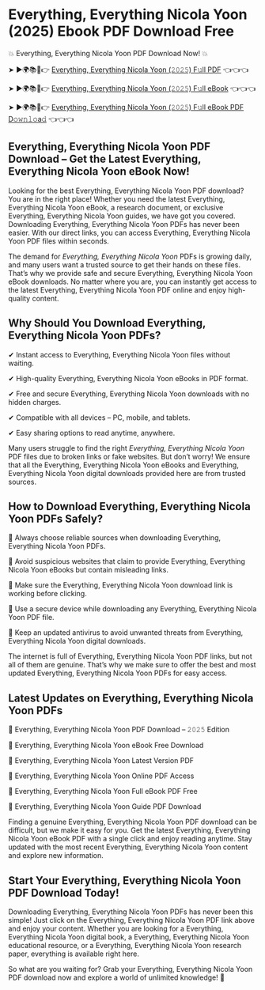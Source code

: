 # Everything, Everything Nicola Yoon (2025) Ebook PDF Download Free

💥 Everything, Everything Nicola Yoon PDF Download Now! 💥

➤ ►🌍📚📱👉 [Everything, Everything Nicola Yoon (𝟸𝟶𝟸𝟻) F𝚞ll PDF](https://getpdf.xyz/everything-everything-nicola-yoon) 👈👈👈


➤ ►🌍📚📱👉 [Everything, Everything Nicola Yoon (𝟸𝟶𝟸𝟻) F𝚞ll eBook](https://getpdf.xyz/everything-everything-nicola-yoon) 👈👈👈


➤ ►🌍📚📱👉 [Everything, Everything Nicola Yoon (𝟸𝟶𝟸𝟻) F𝚞ll eBook PDF D𝚘𝚠𝚗𝚕𝚘a𝚍](https://getpdf.xyz/everything-everything-nicola-yoon) 👈👈👈


## Everything, Everything Nicola Yoon PDF Download – Get the Latest Everything, Everything Nicola Yoon eBook Now!

Looking for the best Everything, Everything Nicola Yoon PDF download? You are in the right place! Whether you need the latest Everything, Everything Nicola Yoon eBook, a research document, or exclusive Everything, Everything Nicola Yoon guides, we have got you covered. Downloading Everything, Everything Nicola Yoon PDFs has never been easier. With our direct links, you can access Everything, Everything Nicola Yoon PDF files within seconds.

The demand for *Everything, Everything Nicola Yoon* PDFs is growing daily, and many users want a trusted source to get their hands on these files. That’s why we provide safe and secure Everything, Everything Nicola Yoon eBook downloads. No matter where you are, you can instantly get access to the latest Everything, Everything Nicola Yoon PDF online and enjoy high-quality content.

## Why Should You Download Everything, Everything Nicola Yoon PDFs?

✔ Instant access to Everything, Everything Nicola Yoon files without waiting.

✔ High-quality Everything, Everything Nicola Yoon eBooks in PDF format.

✔ Free and secure Everything, Everything Nicola Yoon downloads with no hidden charges.

✔ Compatible with all devices – PC, mobile, and tablets.

✔ Easy sharing options to read anytime, anywhere.

Many users struggle to find the right *Everything, Everything Nicola Yoon* PDF files due to broken links or fake websites. But don’t worry! We ensure that all the Everything, Everything Nicola Yoon eBooks and Everything, Everything Nicola Yoon digital downloads provided here are from trusted sources.

## How to Download Everything, Everything Nicola Yoon PDFs Safely?

📌 Always choose reliable sources when downloading Everything, Everything Nicola Yoon PDFs.

📌 Avoid suspicious websites that claim to provide Everything, Everything Nicola Yoon eBooks but contain misleading links.

📌 Make sure the Everything, Everything Nicola Yoon download link is working before clicking.

📌 Use a secure device while downloading any Everything, Everything Nicola Yoon PDF file.

📌 Keep an updated antivirus to avoid unwanted threats from Everything, Everything Nicola Yoon digital downloads.

The internet is full of Everything, Everything Nicola Yoon PDF links, but not all of them are genuine. That’s why we make sure to offer the best and most updated Everything, Everything Nicola Yoon PDFs for easy access.

## Latest Updates on Everything, Everything Nicola Yoon PDFs

🔹 Everything, Everything Nicola Yoon PDF Download – 𝟸𝟶𝟸𝟻 Edition

🔹 Everything, Everything Nicola Yoon eBook Free Download

🔹 Everything, Everything Nicola Yoon Latest Version PDF

🔹 Everything, Everything Nicola Yoon Online PDF Access

🔹 Everything, Everything Nicola Yoon Full eBook PDF Free

🔹 Everything, Everything Nicola Yoon Guide PDF Download

Finding a genuine Everything, Everything Nicola Yoon PDF download can be difficult, but we make it easy for you. Get the latest Everything, Everything Nicola Yoon eBook PDF with a single click and enjoy reading anytime. Stay updated with the most recent Everything, Everything Nicola Yoon content and explore new information.

## Start Your Everything, Everything Nicola Yoon PDF Download Today!

Downloading Everything, Everything Nicola Yoon PDFs has never been this simple! Just click on the Everything, Everything Nicola Yoon PDF link above and enjoy your content. Whether you are looking for a Everything, Everything Nicola Yoon digital book, a Everything, Everything Nicola Yoon educational resource, or a Everything, Everything Nicola Yoon research paper, everything is available right here.

So what are you waiting for? Grab your Everything, Everything Nicola Yoon PDF download now and explore a world of unlimited knowledge! 🚀